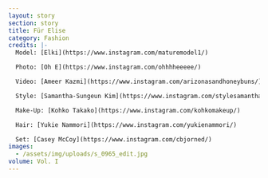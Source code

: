 ```yaml
---
layout: story
section: story
title: Für Elise
category: Fashion
credits: |-
  Model: [Elki](https://www.instagram.com/maturemodel1/)

  Photo: [Oh E](https://www.instagram.com/ohhhheeeee/)

  Video: [Ameer Kazmi](https://www.instagram.com/arizonasandhoneybuns/)

  Style: [Samantha-Sungeun Kim](https://www.instagram.com/stylesamantha7/)

  Make-Up: [Kohko Takako](https://www.instagram.com/kohkomakeup/)

  Hair: [Yukie Nammori](https://www.instagram.com/yukienammori/)

  Set: [Casey McCoy](https://www.instagram.com/cbjorned/)
images:
  - /assets/img/uploads/s_0965_edit.jpg
volume: Vol. I
---
```

